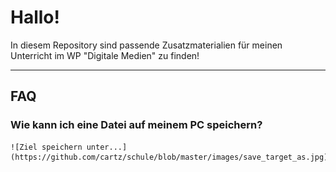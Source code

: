 Hallo!
====

In diesem Repository sind passende Zusatzmaterialien für meinen Unterricht im WP "Digitale Medien" zu finden!

----
 
FAQ
-------------------------------------

### Wie kann ich eine Datei auf meinem PC speichern?

    ![Ziel speichern unter...](https://github.com/cartz/schule/blob/master/images/save_target_as.jpg)